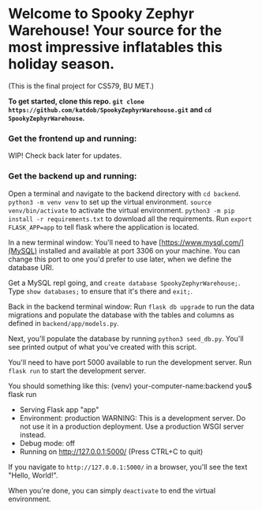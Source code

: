 # **Welcome to Spooky Zephyr Warehouse! Your source for the most impressive inflatables this holiday season.**

(This is the final project for CS579, BU MET.)

**To get started, clone this repo.
`git clone https://github.com/katdob/SpookyZephyrWarehouse.git` and `cd SpookyZephyrWarehouse`.**

### Get the frontend up and running:
WIP! Check back later for updates.

### Get the backend up and running:

Open a terminal and navigate to the backend directory with `cd backend`.
`python3 -m venv venv` to set up the virtual environment.
`source venv/bin/activate` to activate the virtual environment.
`python3 -m pip install -r requirements.txt` to download all the requirements.
Run `export FLASK_APP=app` to tell flask where the application is located.

In a new terminal window:
You'll need to have [https://www.mysql.com/](MySQL) installed and available at port 3306 on your machine. You can change this port to one you'd prefer to use later, when we define the database URI.

Get a MySQL repl going, and `create database SpookyZephyrWarehouse;`. Type `show databases;` to ensure that it's there and `exit;`.

Back in the backend terminal window:
Run `flask db upgrade` to run the data migrations and populate the database with the tables and columns as defined in `backend/app/models.py`.

Next, you'll populate the database by running `python3 seed_db.py`. You'll see printed output of what you've created with this script.

You'll need to have port 5000 available to run the development server. Run `flask run` to start the development server.

You should something like this:
(venv) your-computer-name:backend you$ flask run
 * Serving Flask app "app"
 * Environment: production
   WARNING: This is a development server. Do not use it in a production deployment.
   Use a production WSGI server instead.
 * Debug mode: off
 * Running on http://127.0.0.1:5000/ (Press CTRL+C to quit)

 If you navigate to `http://127.0.0.1:5000/` in a browser, you'll see the text "Hello, World!".

 When you're done, you can simply `deactivate` to end the virtual environment.
